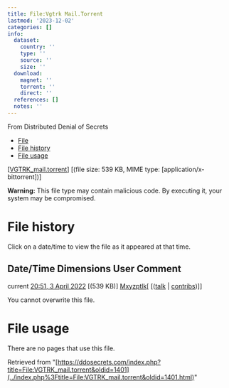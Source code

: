 ```yaml
---
title: File:Vgtrk Mail.Torrent
lastmod: '2023-12-02'
categories: []
info:
  dataset:
    country: ''
    type: ''
    source: ''
    size: ''
  download:
    magnet: ''
    torrent: ''
    direct: ''
  references: []
  notes: ''
---
```




From Distributed Denial of Secrets

- [File](./File:VGTRK_mail.torrent.html#file)
- [File history](./File:VGTRK_mail.torrent.html#filehistory)
- [File usage](./File:VGTRK_mail.torrent.html#filelinks)

[[VGTRK_mail.torrent](../images/f/f3/VGTRK_mail.torrent "VGTRK mail.torrent")]
‎[(file size: 539 KB, MIME type:
[application/x-bittorrent])]

**Warning:** This file type may contain malicious code. By executing it,
your system may be compromised.

# File history

Click on a date/time to view the file as it appeared at that time.

Date/Time Dimensions User Comment
---
current [20:51, 3 April 2022](../images/f/f3/VGTRK_mail.torrent) [(539 KB)] [Mxyzptlk](../index.php%3Ftitle=User:Mxyzptlk&action=edit&redlink=1.html "User:Mxyzptlk (page does not exist)")[ [([talk](../index.php%3Ftitle=User_talk:Mxyzptlk&action=edit&redlink=1.html "User talk:Mxyzptlk (page does not exist)") | [contribs](./Special:Contributions/Mxyzptlk.html "Special:Contributions/Mxyzptlk"))]]

You cannot overwrite this file.

# File usage

There are no pages that use this file.

Retrieved from
"[https://ddosecrets.com/index.php?title=File:VGTRK_mail.torrent&oldid=1401](../index.php%3Ftitle=File:VGTRK_mail.torrent&oldid=1401.html)"


